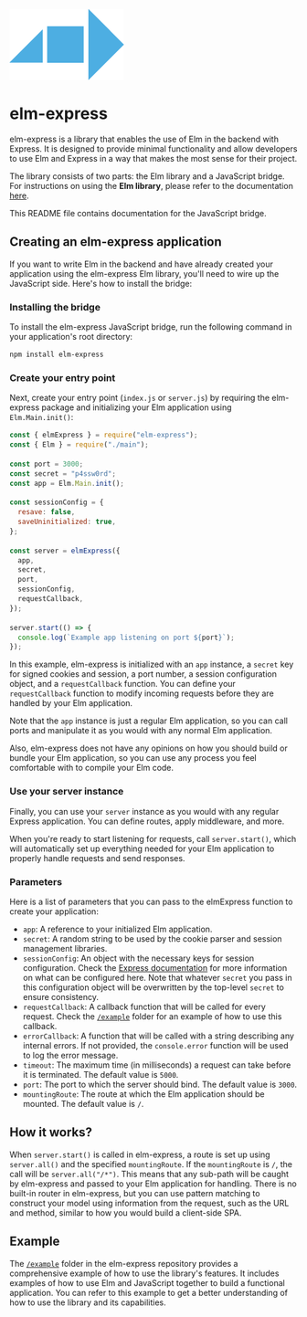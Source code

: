 ![elm-express](https://raw.githubusercontent.com/eberfreitas/elm-express/main/elm-express.png)

# elm-express

elm-express is a library that enables the use of Elm in the backend with Express. It is designed to provide minimal
functionality and allow developers to use Elm and Express in a way that makes the most sense for their project.

The library consists of two parts: the Elm library and a JavaScript bridge. For instructions on using the
**Elm library**, please refer to the documentation
[here](https://package.elm-lang.org/packages/eberfreitas/elm-express/latest/Express).

This README file contains documentation for the JavaScript bridge.

## Creating an elm-express application

If you want to write Elm in the backend and have already created your application using the elm-express Elm library,
you'll need to wire up the JavaScript side. Here's how to install the bridge:

### Installing the bridge

To install the elm-express JavaScript bridge, run the following command in your application's root directory:

```bash
npm install elm-express
```

### Create your entry point

Next, create your entry point (`index.js` or `server.js`) by requiring the elm-express package and initializing your
Elm application using `Elm.Main.init()`:

```js
const { elmExpress } = require("elm-express");
const { Elm } = require("./main");

const port = 3000;
const secret = "p4ssw0rd";
const app = Elm.Main.init();

const sessionConfig = {
  resave: false,
  saveUninitialized: true,
};

const server = elmExpress({
  app,
  secret,
  port,
  sessionConfig,
  requestCallback,
});

server.start(() => {
  console.log(`Example app listening on port ${port}`);
});
```

In this example, elm-express is initialized with an `app` instance, a `secret` key for signed cookies and session, a
port number, a session configuration object, and a `requestCallback` function. You can define your `requestCallback`
function to modify incoming requests before they are handled by your Elm application.

Note that the `app` instance is just a regular Elm application, so you can call ports and manipulate it as you would
with any normal Elm application.

Also, elm-express does not have any opinions on how you should build or bundle your Elm application, so you can use
any process you feel comfortable with to compile your Elm code.

### Use your server instance

Finally, you can use your `server` instance as you would with any regular Express application. You can define routes,
apply middleware, and more.

When you're ready to start listening for requests, call `server.start()`, which will automatically set up everything
needed for your Elm application to properly handle requests and send responses.

### Parameters

Here is a list of parameters that you can pass to the elmExpress function to create your application:

- `app`: A reference to your initialized Elm application.
- `secret`: A random string to be used by the cookie parser and session management libraries.
- `sessionConfig`: An object with the necessary keys for session configuration. Check the
  [Express documentation](http://expressjs.com/en/resources/middleware/session.html) for more information on what
  can be configured here. Note that whatever `secret` you pass in this configuration object will be overwritten by the
  top-level `secret` to ensure consistency.
- `requestCallback`: A callback function that will be called for every request. Check the
  [`/example`](https://github.com/eberfreitas/elm-express/tree/main/example) folder for an example of how to use this
  callback.
- `errorCallback`: A function that will be called with a string describing any internal errors. If not provided, the
  `console.error` function will be used to log the error message.
- `timeout`: The maximum time (in milliseconds) a request can take before it is terminated. The default value is `5000`.
- `port`: The port to which the server should bind. The default value is `3000`.
- `mountingRoute`: The route at which the Elm application should be mounted. The default value is `/`.

## How it works?

When `server.start()` is called in elm-express, a route is set up using `server.all()` and the specified
`mountingRoute`. If the `mountingRoute` is `/`, the call will be `server.all("/*")`. This means that any sub-path will
be caught by elm-express and passed to your Elm application for handling. There is no built-in router in
elm-express, but you can use pattern matching to construct your model using information from the request, such as the
URL and method, similar to how you would build a client-side SPA.

## Example

The [`/example`](https://github.com/eberfreitas/elm-express/tree/main/example) folder in the elm-express repository
provides a comprehensive example of how to use the library's features. It includes examples of how to use Elm and
JavaScript together to build a functional application. You can refer to this example to get a better understanding of
how to use the library and its capabilities.
